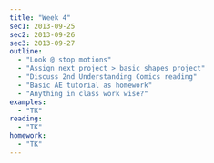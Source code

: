 ```yaml
---
title: "Week 4"
sec1: 2013-09-25
sec2: 2013-09-26
sec3: 2013-09-27
outline:
  - "Look @ stop motions"
  - "Assign next project > basic shapes project"
  - "Discuss 2nd Understanding Comics reading"
  - "Basic AE tutorial as homework"
  - "Anything in class work wise?"
examples:
  - "TK"
reading: 
  - "TK"
homework:
  - "TK"
---
```



